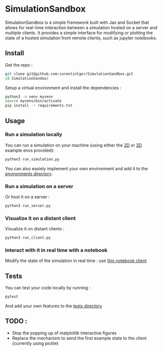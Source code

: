 # SimulationSandbox

SimulationSandbox is a simple framework built with Jax and Socket that allows for real-time interaction between a simulation hosted on a server and multiple clients. It provides a simple interface for modifying or plotting the state of a hosted simulation from remote clients, such as jupyter notebooks. 

## Install 

Get the repo :

```bash
git clone git@github.com:corentinlger/SimulationSandbox.git
cd SimulationSandox/
```

Setup a virtual environment and install the dependencies :

```bash
python3 -m venv myvenv
source myvenv/bin/activate
pip install -r requirements.txt
```

## Usage 

### Run a simulation locally

You can run a simulation on your machine (using either the [2D](simulationsandbox/environments/lake_env.py) or [3D](simulationsandbox/environments/aquarium.py) example envs provided):

```bash
python3 run_simulation.py  
```

You can also easiely implement your own environment and add it to the [environments directory](simulationsandbox/environments/). 

### Run a simulation on a server

Or host it on a server :

```bash
python3 run_server.py
```

### Visualize it on a distant client 

Visualize it on distant clients : 

```bash
python3 run_client.py
```

### Interact with it in real time with a notebook 

Modify the state of the simulation in real time : use [this notebook client](notebook_controller.ipynb)


## Tests

You can test your code locally by running : 

```bash
pytest
```

And add your own features to the [tests directory](tests/)


## TODO : 

- Stop the popping up of matplotlib interactive figures 
- Replace the mechanism to send the first example state to the client (currently using pickle)
